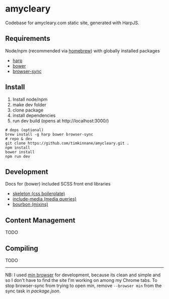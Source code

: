 # amycleary

Codebase for amycleary.com static site, generated with HarpJS.

## Requirements

Node/npm (recommended via [homebrew](http://brew.sh)) with globally installed packages

- [harp](http://harpjs.com/)
- [bower](http://bower.io/)
- [browser-sync](https://www.browsersync.io/)

## Install

1. Install node/npm
1. make dev folder
1. clone package
1. install dependencies
1. run dev build (opens at http://localhost:3000/)

```
# deps (optional)
brew install -g harp bower browser-sync
# repo & dev
git clone https://github.com/timkinnane/amycleary.git .
npm install
bower install
npm run dev
```

## Development

Docs for (bower) included SCSS front end libraries

- [skeleton (css boilerplate)](http://getskeleton.com/)
- [include-media (media queries)](http://include-media.com/)
- [bourbon (mixins)](http://bourbon.io/)

## Content Management

TODO

## Compiling

TODO

___

NB: I used [min browser](https://minbrowser.github.io/min/) for development, because its clean and simple and so I don't have to find the site I'm working on among my Chrome tabs. To stop browser-sync from trying to open min, remove `--browser min` from the sync task in _package.json_.
